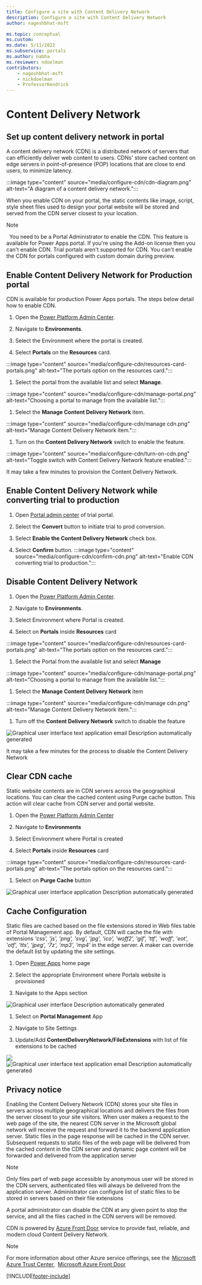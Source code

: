 ```yaml
---
title: Configure a site with Content Delivery Network
description: Configure a site with Content Delivery Network
author: nageshbhat-msft

ms.topic: conceptual
ms.custom: 
ms.date: 5/11/2022
ms.subservice: portals
ms.author: nabha
ms.reviewer: ndoelman
contributors:
    - nageshbhat-msft
    - nickdoelman
    - ProfessorKendrick
---
```


# Content Delivery Network 

## Set up content delivery network in portal

A content delivery network (CDN) is a distributed network of servers that can efficiently deliver web content to users. CDNs' store cached content on edge servers in point-of-presence (POP) locations that are close to end users, to minimize latency. 

:::image type="content" source="media/configure-cdn/cdn-diagram.png" alt-text="A diagram of a content delivery network.":::

When you enable CDN on your portal, the static contents like image, script, style sheet files used to design your portal website will be stored and served from the CDN server closest to your location.  
> [!NOTE]
>  You need to be a Portal Administrator to enable the CDN. This feature is available for Power Apps portal.  If you're using the Add-on license then you can't enable CDN. Trial portals aren't supported for CDN. You can't enable the CDN for portals configured with custom domain during preview. 

## Enable Content Delivery Network for Production portal 

CDN is available for production Power Apps portals. The steps below detail how to enable CDN.

1. Open the [<u>Power Platform Admin Center</u>](https://admin.powerplatform.microsoft.com/environments).

1. Navigate to **Environments**.  

1. Select the Environment where the portal is created. 

1. Select **Portals** on the **Resources** card. 

:::image type="content" source="media/configure-cdn/resources-card-portals.png" alt-text="The portals option on the resources card.":::

1. Select the portal from the available list and select **Manage**. 

:::image type="content" source="media/configure-cdn/manage-portal.png" alt-text="Choosing a portal to manage from the available list.":::

1. Select the **Manage Content Delivery Network** item.

:::image type="content" source="media/configure-cdn/manage cdn.png" alt-text="Manage Content Delivery Network item.":::

1. Turn on the **Content Delivery Network** switch to enable the feature. 

:::image type="content" source="media/configure-cdn/turn-on-cdn.png" alt-text="Toggle switch with Content Delivery Network feature enabled.":::

It may take a few minutes to provision the Content Delivery Network.

## Enable Content Delivery Network while converting trial to production 

1. Open [<u>Portal admin center</u>](https://docs.microsoft.com/en-us/power-apps/maker/portals/admin/admin-overview) of trial portal. 

1. Select the **Convert** button to initiate trial to prod conversion. 

1. Select **Enable the Content Delivery Network** check box. 

1. Select **Confirm** button.
    :::image type="content" source="media/configure-cdn/confirm-cdn.png" alt-text="Enable CDN converting trial to production.":::

## Disable Content Delivery Network 

1. Open the [<u>Power Platform Admin Center</u>](https://admin.powerplatform.microsoft.com/environments). 

1. Navigate to **Environments**.  

1. Select Environment where Portal is created. 

1. Select on **Portals** inside **Resources** card 

:::image type="content" source="media/configure-cdn/resources-card-portals.png" alt-text="The portals option on the resources card.":::

1. Select the Portal from the available list and select **Manage** 

:::image type="content" source="media/configure-cdn/manage-portal.png" alt-text="Choosing a portal to manage from the available list.":::

1. Select the **Manage Content Delivery Network** item 

:::image type="content" source="media/configure-cdn/manage cdn.png" alt-text="Manage Content Delivery Network item.":::

1. Turn off the **Content Delivery Network** switch to disable the feature 

![Graphical user interface  text  application  email Description automatically generated](media/image7.gif)

It may take a few minutes for the process to disable the Content Delivery Network

## Clear CDN cache 

Static website contents are in CDN servers across the geographical locations. You can clear the cached content using Purge cache button. This action will clear cache from CDN server and portal website. 

1. Open the [<u>Power Platform Admin Center</u>](https://admin.powerplatform.microsoft.com/environments) 

1. Navigate to **Environments**  

1. Select Environment where Portal is created 

1. Select **Portals** inside **Resources** card 

:::image type="content" source="media/configure-cdn/resources-card-portals.png" alt-text="The portals option on the resources card.":::

1. Select on **Purge Cache** button 

![Graphical user interface  application Description automatically generated](media/image8.gif)

## Cache Configuration 

Static files are cached based on the file extensions stored in Web files table of Portal Management app. By default, CDN will cache the file with extensions *'css', 'js', 'png', 'svg', 'jpg', 'ico', 'woff2', 'gif', 'ttf', 'woff', 'eot', 'otf', 'tts', 'jpeg', '7z', 'mp3', 'mp4'* in the edge server. A maker can override the default list by updating the site settings. 

1. Open [<u>Power Apps</u>](https://make.powerapps.com/) home page 

1. Select the appropriate Environment where Portals website is provisioned 

1. Navigate to the Apps section 

![Graphical user interface Description automatically generated](media/image9.png)

1. Select on **Portal Management** App 

1. Navigate to Site Settings  

1. Update/Add **ContentDeliveryNetwork/FileExtensions** with list of file extensions to be cached 

![](media/image10.png)![Graphical user interface  text  application  email Description automatically generated](media/image11.png)

## Privacy notice 

Enabling the Content Delivery Network (CDN) stores your site files in servers across multiple geographical locations and delivers the files from the server closest to your site visitors. When user makes a request to the web page of the site, the nearest CDN server in the Microsoft global network will receive the request and forward it to the backend application server. Static files in the page response will be cached in the CDN server. Subsequent requests to static files of the web page will be delivered from the cached content in the CDN server and dynamic page content will be forwarded and delivered from the application server  

> [!NOTE] 
> Only files part of web page accessible by anonymous user will be stored in the CDN servers, authenticated files will always be delivered from the application server. Administrator can configure list of static files to be stored in servers based on their file extensions  

A portal administrator can disable the CDN at any given point to stop the service, and all the files cached in the CDN servers will be removed.  

CDN is powered by [<u>Azure Front Door</u>](https://docs.microsoft.com/en-us/azure/frontdoor/standard-premium/overview) service to provide fast, reliable, and modern cloud Content Delivery Network.   

> [!NOTE] 
> For more information about other Azure service offerings, see the  [<u>Microsoft Azure Trust Center</u>](https://azure.microsoft.com/support/trust-center/),  [<u>Microsoft Azure Front Door</u>](https://docs.microsoft.com/en-us/azure/frontdoor/standard-premium/overview) 

[!INCLUDE[footer-include](../../../includes/footer-banner.md)]
